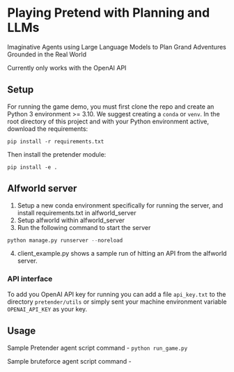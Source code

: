 # Playing Pretend with Planning and LLMs
Imaginative Agents using Large Language Models to Plan Grand Adventures Grounded in the Real World 

Currently only works with the OpenAI API

## Setup

For running the game demo, you must first clone the repo and create an Python 3 environment >= 3.10. We suggest creating a `conda` or `venv`. In the root directory of this project and with your Python environment active, download the requirements:

```pip install -r requirements.txt```

Then install the pretender module:

```pip install -e .```

## Alfworld server
1. Setup a new conda environment specifically for running the server, and install requirements.txt in alfworld_server
2. Setup alfworld within alfworld_server
3. Run the following command to start the server 
```python
python manage.py runserver --noreload
```
4. client_example.py shows a sample run of hitting an API from the alfworld server.

### API interface 
To add you OpenAI API key for running you can add a file `api_key.txt` to the directory `pretender/utils` or simply sent your machine environment variable `OPENAI_API_KEY` as your key.

## Usage

Sample Pretender agent script command - 
```python run_game.py```

Sample bruteforce agent script command - 
```python ./brute_force.py $ALFWORLD_DATA/json_2.1.1/valid_train/pick_and_place_simple-AlarmClock-None-Desk-307/trial_T20190907_072317_014092/
```
